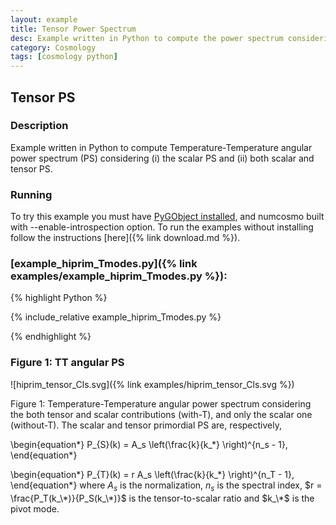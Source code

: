 ```yaml
---
layout: example
title: Tensor Power Spectrum
desc: Example written in Python to compute the power spectrum considering both scalar and tensor contributions. 
category: Cosmology
tags: [cosmology python]
---
```


##  Tensor PS
### Description

Example written in Python to compute Temperature-Temperature angular power spectrum (PS)
considering (i) the scalar PS and (ii) both scalar and tensor PS. 

### Running 

To try this example you must have [PyGObject installed](https://live.gnome.org/PyGObject),
and numcosmo built with --enable-introspection option. To run the examples
without installing follow the instructions [here]({% link download.md %}).

### [example_hiprim_Tmodes.py]({% link examples/example_hiprim_Tmodes.py %}):
{% highlight Python %}

{% include_relative example_hiprim_Tmodes.py %}

{% endhighlight %}

### Figure 1: TT angular PS 

![hiprim_tensor_Cls.svg]({% link examples/hiprim_tensor_Cls.svg %})

Figure 1: Temperature-Temperature angular power spectrum considering the
both tensor and scalar contributions (with-T), and only the scalar one
(without-T). The scalar and tensor primordial PS are, respectively,

\begin{equation\*}
P_{S}(k) = A_s \left(\frac{k}{k_\*} \right)^{n_s - 1},
\end{equation\*}

\begin{equation\*} 
P_{T}(k) = r A_s \left(\frac{k}{k_\*} \right)^{n_T - 1},
\end{equation\*}
where $A_s$ is the normalization, $n_s$ is the spectral index, $r =
\frac{P_T(k_\*)}{P_S(k_\*)}$ is the tensor-to-scalar ratio and $k_\*$ is the
pivot mode.      

 

  
